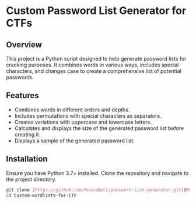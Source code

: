 # Custom Password List Generator for CTFs

## Overview

This project is a Python script designed to help generate password lists for cracking purposes. It combines words in various ways, includes special characters, and changes case to create a comprehensive list of potential passwords.

## Features

- Combines words in different orders and depths.
- Includes permutations with special characters as separators.
- Creates variations with uppercase and lowercase letters.
- Calculates and displays the size of the generated password list before creating it.
- Displays a sample of the generated password list.

## Installation

Ensure you have Python 3.7+ installed. Clone the repository and navigate to the project directory.

```sh
git clone [https://github.com/AnassBali/password-list-generator.git](https://github.com/AnassBali/Custom-wordlists-for-CTFs.git)
cd Custom-wordlists-for-CTF

